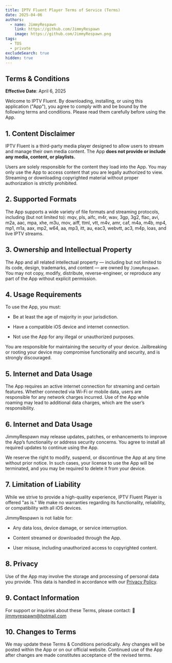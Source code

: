 ```yaml
---
title: IPTV Fluent Player Terms of Service (Terms)
date: 2025-04-06
authors:
  - name: JimmyRespawn
    link: https://github.com/JimmyRespawn
    image: https://github.com/JimmyRespawn.png
tags:
  - TOS
  - private
excludeSearch: true
hidden: true
---
```


## Terms & Conditions

**Effective Date**: April 6, 2025

Welcome to IPTV Fluent. By downloading, installing, or using this application ("App"), you agree to comply with and be bound by the following terms and conditions. Please read them carefully before using the App.

## 1. Content Disclaimer

IPTV Fluent is a third-party media player designed to allow users to stream and manage their own media content. The App **does not provide or include any media, content, or playlists.**

Users are solely responsible for the content they load into the App. You may only use the App to access content that you are legally authorized to view. Streaming or downloading copyrighted material without proper authorization is strictly prohibited.

## 2. Supported Formats

The App supports a wide variety of file formats and streaming protocols, including (but not limited to):
mqv, pls, aifc, m4r, wav, 3gp, 3g2, flac, avi, m2a, aac, mpa, xhe, m3u, mov, aiff, ttml, vtt, m4v, amr, caf, m4a, m4b, mp4, mp1, m1a, aax, mp2, w64, aa, mp3, itt, au, eac3, webvtt, ac3, m4p, loas, and live IPTV streams.

## 3. Ownership and Intellectual Property

The App and all related intellectual property — including but not limited to its code, design, trademarks, and content — are owned by `JimmyRespawn`. You may not copy, modify, distribute, reverse-engineer, or reproduce any part of the App without explicit permission.

## 4. Usage Requirements

To use the App, you must:

- Be at least the age of majority in your jurisdiction.

- Have a compatible iOS device and internet connection.

- Not use the App for any illegal or unauthorized purposes.

You are responsible for maintaining the security of your device. Jailbreaking or rooting your device may compromise functionality and security, and is strongly discouraged.

## 5. Internet and Data Usage

The App requires an active internet connection for streaming and certain features. Whether connected via Wi-Fi or mobile data, users are responsible for any network charges incurred. Use of the App while roaming may lead to additional data charges, which are the user’s responsibility.

## 6. Internet and Data Usage

JimmyRespawn may release updates, patches, or enhancements to improve the App’s functionality or address security concerns. You agree to install all required updates to continue using the App.

We reserve the right to modify, suspend, or discontinue the App at any time without prior notice. In such cases, your license to use the App will be terminated, and you may be required to delete it from your device.

## 7. Limitation of Liability

While we strive to provide a high-quality experience, IPTV Fluent Player is offered "as is." We make no warranties regarding its functionality, reliability, or compatibility with all iOS devices.

JimmyRespawn is not liable for:

- Any data loss, device damage, or service interruption.

- Content streamed or downloaded through the App.

- User misuse, including unauthorized access to copyrighted content.

## 8. Privacy

Use of the App may involve the storage and processing of personal data you provide. This data is handled in accordance with our [Privacy Policy](/private/746295783301775360/tumblr_BMSPM9L3U9qwvvyW0/).

## 9. Contact Information

For support or inquiries about these Terms, please contact:
📧 jimmyrespawn@hotmail.com

## 10. Changes to Terms

We may update these Terms & Conditions periodically. Any changes will be posted within the App or on our official website. Continued use of the App after changes are made constitutes acceptance of the revised terms.